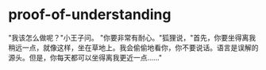 # proof-of-understanding
 "我该怎么做呢？"小王子问。 "你要非常有耐心。"狐狸说，"首先，你要坐得离我稍远一点，就像这样，坐在草地上。我会偷偷地看你，你不要说话。语言是误解的源头。但是，你每天都可以坐得离我更近一点......"